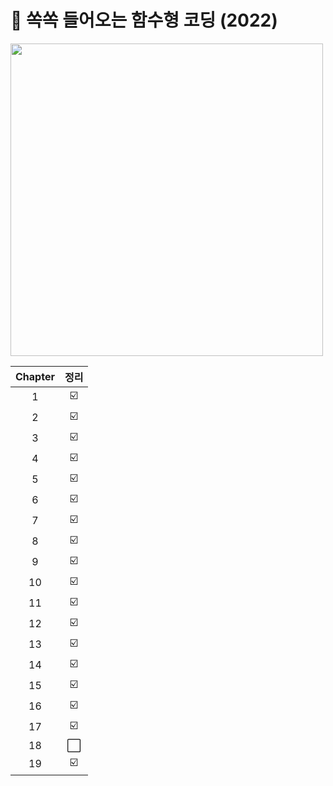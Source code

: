 <h1> 📖 쏙쏙 들어오는 함수형 코딩 (2022) </h1>

<img src="https://image.yes24.com/goods/108748841/XL" height="500px"/>

| Chapter | 정리 |
| :-----: | :--: |
|    1    |  ☑️  |
|    2    |  ☑️  |
|    3    |  ☑️  |
|    4    |  ☑️  |
|    5    |  ☑️  |
|    6    |  ☑️  |
|    7    |  ☑️  |
|    8    |  ☑️  |
|    9    |  ☑️  |
|   10    |  ☑️  |
|   11    |  ☑️  |
|   12    |  ☑️  |
|   13    |  ☑️  |
|   14    |  ☑️  |
|   15    |  ☑️  |
|   16    |  ☑️  |
|   17    |  ☑️  |
|   18    |  ⬜  |
|   19    |  ☑️  |
